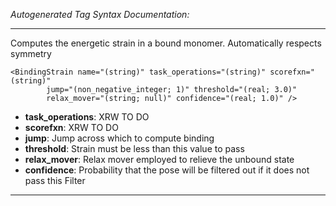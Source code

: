 _Autogenerated Tag Syntax Documentation:_

---
Computes the energetic strain in a bound monomer. Automatically respects symmetry

```
<BindingStrain name="(string)" task_operations="(string)" scorefxn="(string)"
        jump="(non_negative_integer; 1)" threshold="(real; 3.0)"
        relax_mover="(string; null)" confidence="(real; 1.0)" />
```

-   **task_operations**: XRW TO DO
-   **scorefxn**: XRW TO DO
-   **jump**: Jump across which to compute binding
-   **threshold**: Strain must be less than this value to pass
-   **relax_mover**: Relax mover employed to relieve the unbound state
-   **confidence**: Probability that the pose will be filtered out if it does not pass this Filter

---
